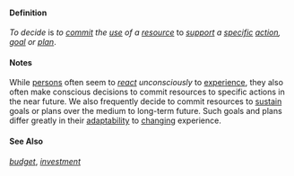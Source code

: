 #### Definition

*To decide* is *to [commit](https://github.com/gcassel/Modular-Organization-Terminology/blob/master/terms/commit.md) the [use](https://github.com/gcassel/Modular-Organization-Terminology/blob/master/terms/use.md) of a [resource](https://github.com/gcassel/Modular-Organization-Terminology/blob/master/terms/resource.md)* to *[support](https://github.com/gcassel/Modular-Organization-Terminology/blob/master/terms/support.md) a [specific](https://github.com/gcassel/Modular-Organization-Terminology/blob/master/terms/specific.md) [action](https://github.com/gcassel/Modular-Organization-Terminology/blob/master/terms/action.md), [goal](https://github.com/gcassel/Modular-Organization-Terminology/blob/master/terms/goal.md) or [plan](https://github.com/gcassel/Modular-Organization-Terminology/blob/master/terms/plan.md)*.  

#### Notes  

While [persons](https://github.com/gcassel/Modular-Organization-Terminology/blob/master/terms/person.md) often seem to *[react](https://github.com/gcassel/Modular-Organization-Terminology/blob/master/terms/reaction.md) unconsciously* to [experience](https://github.com/gcassel/Modular-Organization-Terminology/blob/master/terms/experience.md), they also often make conscious decisions to commit resources to specific actions in the near future.  We also frequently decide to commit resources to [sustain](https://github.com/gcassel/Modular-Organization-Terminology/blob/master/terms/sustain.md) goals or plans over the medium to long-term future.  Such goals and plans differ greatly in their [adaptability](https://github.com/gcassel/Modular-Organization-Terminology/blob/master/terms/adapt.md) to [changing](https://github.com/gcassel/Modular-Organization-Terminology/blob/master/terms/change.md) experience.

#### See Also

*[budget](https://github.com/gcassel/Modular-Organization-Terminology/blob/master/terms/budget.md)*, *[investment](https://github.com/gcassel/Modular-Organization-Terminology/blob/master/terms/investment.md)*
